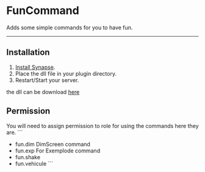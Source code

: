 # FunCommand
Adds some simple commands for you to have fun.

***
## Installation
1. [Install Synapse](https://github.com/SynapseSL/Synapse/wiki#hosting-guides).
2. Place the dll file in your plugin directory.
3. Restart/Start your server.

the dll can be download [here](https://github.com/antoniofo/FunCommand/releases/)
## Permission
You will need to assign permission to role for using the commands here they are.
´´´
- fun.dim DimScreen command
- fun.exp For Exemplode command
- fun.shake
- fun.vehicule
´´´
